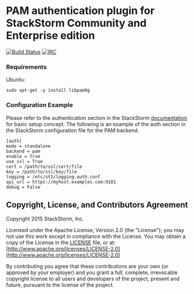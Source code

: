 # PAM authentication plugin for StackStorm Community and Enterprise edition

[![Build Status](https://travis-ci.org/StackStorm/st2-auth-backend-pam.svg?branch=master)](https://travis-ci.org/StackStorm/st2-auth-backend-pam) [![IRC](https://img.shields.io/irc/%23stackstorm.png)](http://webchat.freenode.net/?channels=stackstorm)

### Requirements

Ubuntu:
```
sudo apt-get -y install libpam0g
```

### Configuration Example

Please refer to the authentication section in the StackStorm 
[documentation](http://docs.stackstorm.com) for basic setup concept. The following is an
example of the auth section in the StackStorm configuration file for the PAM backend.

```
[auth]
mode = standalone
backend = pam
enable = True
use_ssl = True
cert = /path/to/ssl/cert/file
key = /path/to/ssl/key/file
logging = /etc/st2/logging.auth.conf
api_url = https://myhost.examples.com:9101
debug = False
```

## Copyright, License, and Contributors Agreement

Copyright 2015 StackStorm, Inc.

Licensed under the Apache License, Version 2.0 (the "License"); you may not use this work except in
compliance with the License. You may obtain a copy of the License in the [LICENSE](LICENSE) file,
or at: [http://www.apache.org/licenses/LICENSE-2.0](http://www.apache.org/licenses/LICENSE-2.0)

By contributing you agree that these contributions are your own (or approved by your employer) and
you grant a full, complete, irrevocable copyright license to all users and developers of the
project, present and future, pursuant to the license of the project.
